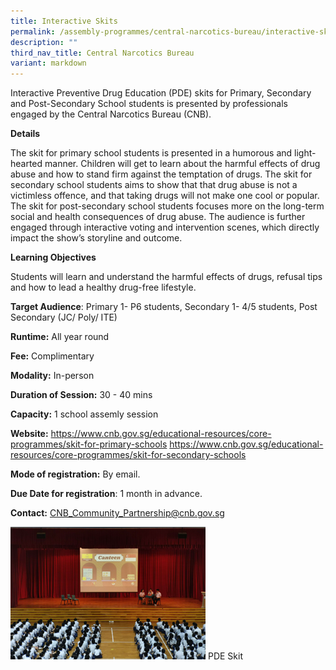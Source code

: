 ```yaml
---
title: Interactive Skits
permalink: /assembly-programmes/central-narcotics-bureau/interactive-skits/
description: ""
third_nav_title: Central Narcotics Bureau
variant: markdown
---
```

Interactive Preventive Drug Education (PDE) skits for Primary, Secondary and Post-Secondary School students is presented by professionals engaged by the Central Narcotics Bureau (CNB).

**Details**

The skit for primary school students is presented in a humorous and light-hearted manner. Children will get to learn about the harmful effects of drug abuse and how to stand firm against the temptation of drugs.   The skit for secondary school students aims to show that that drug abuse is not a victimless offence, and that taking drugs will not make one cool or popular.  The skit for post-secondary school students focuses more on the long-term social and health consequences of drug abuse. The audience is further engaged through interactive voting and intervention scenes, which directly impact the show’s storyline and outcome. 


**Learning Objectives**

Students will learn and understand the harmful effects of drugs, refusal tips and how to lead a healthy drug-free lifestyle.

**Target Audience**: Primary 1- P6 students, Secondary 1- 4/5 students, Post Secondary (JC/ Poly/ ITE)

**Runtime:** All year round

**Fee:** Complimentary

**Modality:** In-person

**Duration of Session:** 30 - 40 mins

**Capacity:** 1 school assemly session

**Website:** https://www.cnb.gov.sg/educational-resources/core-programmes/skit-for-primary-schools  https://www.cnb.gov.sg/educational-resources/core-programmes/skit-for-secondary-schools

**Mode of registration:** By email.

**Due Date for registration**: 1 month in advance.

**Contact:** CNB_Community_Partnership@cnb.gov.sg

![](/images/pdeskit.png)
PDE Skit